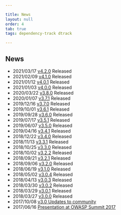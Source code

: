 ```yaml
---

title: News
layout: null
order: 4
tab: true
tags: dependency-track dtrack

---
```


## News

* 2021/03/17 [v4.2.0](https://docs.dependencytrack.org/2021/03/17/v4.2.0/) Released
* 2021/02/09 [v4.1.0](https://docs.dependencytrack.org/2021/02/09/v4.1.0/) Released
* 2021/01/12 [v4.0.1](https://docs.dependencytrack.org/2021/01/12/v4.0.1/) Released
* 2021/01/03 [v4.0.0](https://docs.dependencytrack.org/2021/01/03/v4.0.0/) Released
* 2020/03/22 [v3.8.0](https://docs.dependencytrack.org/2020/03/22/v3.8.0/) Released
* 2020/01/07 [v3.7.1](https://docs.dependencytrack.org/2020/01/07/v3.7.1/) Released
* 2019/12/16 [v3.7.0](https://docs.dependencytrack.org/2019/12/16/v3.7.0/) Released
* 2019/10/01 [v3.6.1](https://docs.dependencytrack.org/2019/10/01/v3.6.1/) Released
* 2019/09/28 [v3.6.0](https://docs.dependencytrack.org/2019/09/28/v3.6.0/) Released
* 2019/07/17 [v3.5.1](https://docs.dependencytrack.org/2019/07/17/v3.5.1/) Released
* 2019/06/07 [v3.5.0](https://docs.dependencytrack.org/2019/06/07/v3.5.0/) Released
* 2019/04/16 [v3.4.1](https://docs.dependencytrack.org/2019/04/16/v3.4.1/) Released
* 2018/12/22 [v3.4.0](https://docs.dependencytrack.org/2018/12/22/v3.4.0/) Released
* 2018/11/13 [v3.3.1](https://docs.dependencytrack.org/2018/11/13/v3.3.1/) Released 
* 2018/10/25 [v3.3.0](https://docs.dependencytrack.org/2018/10/25/v3.3.0/) Released 
* 2018/10/02 [v3.2.2](https://docs.dependencytrack.org/2018/10/02/v3.2.2/) Released 
* 2018/09/21 [v3.2.1](https://docs.dependencytrack.org/2018/09/21/v3.2.1/) Released 
* 2018/09/06 [v3.2.0](https://docs.dependencytrack.org/2018/09/06/v3.2.0/) Released 
* 2018/06/19 [v3.1.0](https://docs.dependencytrack.org/2018/06/19/v3.1.0/) Released 
* 2018/05/02 [v3.0.4](https://docs.dependencytrack.org/2018/05/02/v3.0.4/) Released 
* 2018/04/13 [v3.0.3](https://docs.dependencytrack.org/2018/04/13/v3.0.3/) Released 
* 2018/03/30 [v3.0.2](https://docs.dependencytrack.org/2018/03/30/v3.0.2/) Released 
* 2018/03/29 [v3.0.1](https://docs.dependencytrack.org/2018/03/29/v3.0.1/) Released 
* 2018/03/27 [v3.0.0](https://docs.dependencytrack.org/2018/03/27/v3.0.0/) Released 
* 2017/10/08 [v3.0 Updates to community](https://groups.google.com/forum/#!topic/dependency-track/0PUJI5rNgzI)
* 2017/06/16 [Presentation at OWASP Summit 2017](https://www.youtube.com/watch?v=88YAlzuDH04&t=50s)
